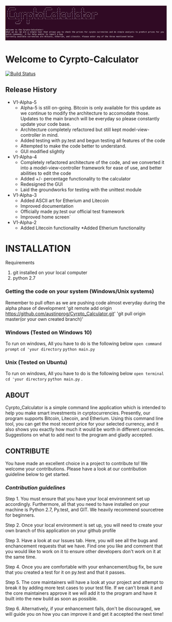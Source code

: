 ![alt text](https://raw.githubusercontent.com/CodeandUnite/Cyrpto_Calculator/V01-Alpha-2/logo.png)
# **Welcome to Cyrpto-Calculator**
[![Build Status](https://travis-ci.org/CodeandUnite/Cyrpto_Calculator.svg?branch=master)](https://travis-ci.org/CodeandUnite/Cyrpto_Calculator)


## Release History

* V1-Alpha-5 
    * Alpha-5 is still on-going. Bitcoin is only available for this update as we continue to modify the architecture to accomodate those. Updates to the main branch will be everyday so please constantly update your code base. 
    * Architecture completely refactored but still kept model-view-controller in mind. 
    * Added testing  with py.test and begun testing all features of the code
    * Attempted to make the code better to understand.
    * GUI modified slightly
* V1-Alpha-4
    * Completely refactored architecture of the code, and we converted it into a model-view-controller framework for ease of use, and better abilities to edit the code
    * Added +/- percentage functionality to the calculator
    * Redesigned the GUI
    * Laid the groundworks for testing with the unittest module
* V1-Alpha-3
    * Added ASCII art for Etherium and Litecoin
    * Improved documentation
    * Officially made py.test our official test framework
    * Improved home screen`
* V1-Alpha-2
    * Added Litecoin functionality
    *Added  Etherium functionality



# INSTALLATION 
Requirements
1. git installed on your local computer
2. python 2.7 

### Getting the code on your system (Windows/Unix systems)
 Remember to pull often as we are pushing code almost everyday during the alpha phase of development 
'git remote add origin https://github.com/austinprog/Cyrpto_Calculator.git' 
'git pull origin master(or your own created branch)'

### Windows (Tested on Windows 10) 
To run on windows, All you have to do is the following below
`open command prompt`
`cd 'your directory`
`python main.py`

### Unix (Tested on Ubuntu)
To run on windows, All you have to do is the following below
`open terminal`
`cd 'your directory`
`python main.py`
. 

## ABOUT

Cyrpto_Calculator is a simple command line application which is intended to help you make smart investments in cyrptocurrencies. Presently, our program supports Bitcoin, Litecoin, and Etherium. Using this command line tool, you can get the most recent price for your selected currency, and it also shows you exactly how much it would be worth in different currencies. Suggestions on what to add next to the program and gladly accepted. 

## **CONTRIBUTE**
You have made an excellent choice in a project to contribute to! We welcome your contributions. Please have a look at our contribution guideline below to get started.
### *Contribution guidelines*
Step 1. You must ensure that you have your local environment set up accordingly. Furthermore, all that you need to have installed on your machine is Python 2.7, Py.test, and GIT. We heavily recommend sourcetree for beginners. 

Step 2. Once your local environment is set up, you will need to create your own branch of this application on your github profile

Step 3. Have a look at our Issues tab. Here, you will see all the bugs and enchancement requests that we have. Find one you like and comment that you would like to work on it to ensure other developers don't work on it at the same time.

Step 4. Once you are comfortable with your enhancement/bug fix, be sure that you created a test for it on py.test and that it passes.

Step 5. The core maintainers will have a look at your project and attempt to break it by adding more test cases to your test file. If we can't break it and the core maintainers approve it we will add it to the program and have it built into the new build as soon as possible.

Step 6. Alternatively, if your enhancement fails, don't be discouraged, we will guide you on how you can improve it and get it accepted the next time! 


